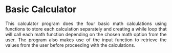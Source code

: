 <h1>Basic Calculator</h1>

<p align = "justify">This calculator program does the four basic math calculations using functions to store each calculation separately and creating a while loop that will call each math function depending on the chosen math option from the user. The program also makes use of
the input function to retrieve the values from the user before proceeding with the calculations.</p>
